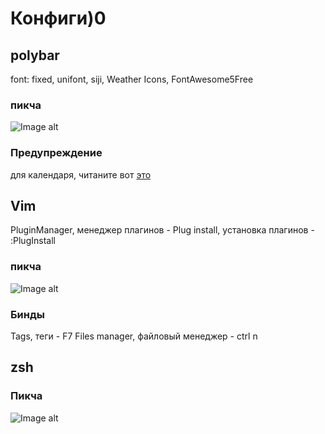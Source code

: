 # Конфиги)0
## polybar
font: fixed, unifont, siji, Weather Icons, FontAwesome5Free
### пикча
![Image alt](https://i.ibb.co/mc0Sv88/2019-08-07.png)
### Предупреждение
для календаря,  читаните вот [это](https://github.com/polybar/polybar-scripts/tree/master/polybar-scripts/popup-calendar#dependencies)
## Vim
PluginManager, менеджер плагинов - Plug
install, установка плагинов - :PlugInstall
### пикча
![Image alt](https://i.ibb.co/8PLXH93/vsh-D-m-DR5-Og.jpg)
### Бинды
Tags, теги - F7
Files manager, файловый менеджер - ctrl n

## zsh
### Пикча
![Image alt](https://pp.userapi.com/c855424/v855424007/b2d5b/lBpLOMtzMIQ.jpg)
